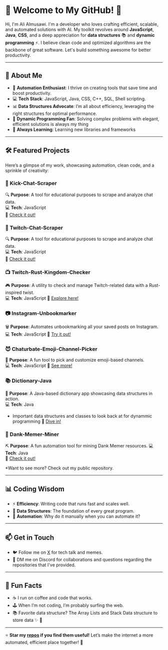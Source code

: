 # 👋 Welcome to My GitHub! 🚀

Hi, I'm Ali Almusawi. I'm a developer who loves crafting efficient, scalable, and automated solutions with AI. My toolkit revolves around **JavaScript**, **Java**, **CSS**, and a deep appreciation for **data structures** 📚 and **dynamic programming** ⚡. I believe clean code and optimized algorithms are the backbone of great software. Let's build something awesome for better productivity.

---

## 🌟 About Me

- 🔧 **Automation Enthusiast**: I thrive on creating tools that save time and boost productivity.
- 💻 **Tech Stack**: JavaScript, Java, CSS, C++, SQL, Shell scripting.
- 📊 **Data Structures Advocate**: I’m all about efficiency, leveraging the right structures for optimal performance.
- 🧠 **Dynamic Programming Fan**: Solving complex problems with elegant, efficient solutions is always my thing
- 🌱 **Always Learning**: Learning new libraries and frameworks

---

## 🛠️ Featured Projects

Here’s a glimpse of my work, showcasing automation, clean code, and a sprinkle of creativity:

### 💬 Kick-Chat-Scraper
🔍 **Purpose**: A tool for educational purposes to scrape and analyze chat data.  
💻 **Tech**: JavaScript   
🔗 [Check it out!](https://github.com/alipure/Kick-Chat-Scraper)

### 💬 Twitch-Chat-Scraper
🔍 **Purpose**: A tool for educational purposes to scrape and analyze chat data.  
💻 **Tech**: JavaScript   
🔗 [Check it out!](https://github.com/alipure/Kick-Chat-Scraper](https://github.com/Alipure/Twitch-Chat-Scraper))

### 📺 Twitch-Rust-Kingdom-Checker
🎮 **Purpose**: A utility to check and manage Twitch-related data with a Rust-inspired twist.  
💻 **Tech**: JavaScript
🔗 [Explore here!](https://github.com/alipure/Twitch-Rust-Kingdom-Checker)

### 📷 Instagram-Unbookmarker
🗑️ **Purpose**: Automates unbookmarking all your saved posts on Instagram.  
💻 **Tech**: JavaScript
🔗 [Try it out!](https://github.com/alipure/Instagram-Unbookmarker)

### 😈 Chaturbate-Emoji-Channel-Picker
🎨 **Purpose**: A fun tool to pick and customize emoji-based channels.  
💻 **Tech**: JavaScript
🔗 [See more!](https://github.com/alipure/Chaturbate-Emoji-Channel-Picker)

### 📚 Dictionary-Java
📖 **Purpose**: A Java-based dictionary app showcasing data structures in action.  
💻 **Tech**: Java  
* Important data structures and classes to look back at for dynammic programming
🔗 [Dive in!](https://github.com/alipure/Dictionary-Java)

### 🤖 Dank-Memer-Miner
⛏️ **Purpose**: A fun automation tool for mining Dank Memer resources.
💻 **Tech**: Java  
🔗 [Check it out!](https://github.com/alipure/Dank-Memer-Miner)

*Want to see more? Check out my public repository.

---

## 📊 Coding Wisdom

- ⚡ **Efficiency**: Writing code that runs fast and scales well.
- 🧩 **Data Structures**: The foundation of every great program.
- 🤖 **Automation**: Why do it manually when you can automate it?

---

## 📫 Get in Touch

- 🐦 Follow me on [X](https://x.com/rhino_sun) for tech talk and memes.
- 💬 DM me on Discord for collaborations and questions regarding the repositories that I've provided.

---

## 🎉 Fun Facts

- ☕ I run on coffee and code that works.
- 🕹️ When I’m not coding, I’m probably surfing the web.
-  📚 Favorite data structure? The Array Lists and Stack Data structure to store data ✨ 🌙

---

⭐ **Star my [repos](https://github.com/Alipure?tab=repositories) if you find them useful!** Let’s make the internet a more automated, efficient place together! 🚀
